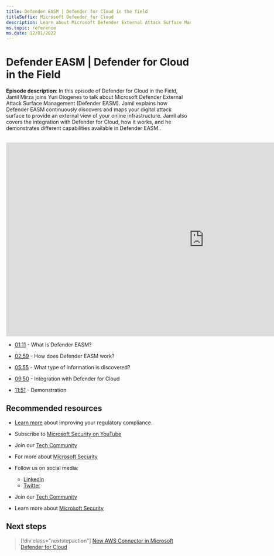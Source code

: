 ```yaml
---
title: Defender EASM | Defender for Cloud in the field
titleSuffix: Microsoft Defender for Cloud
description: Learn about Microsoft Defender External Attack Surface Management (Defender EASM)
ms.topic: reference
ms.date: 12/01/2022
---
```


# Defender EASM | Defender for Cloud in the Field

**Episode description**: In this episode of Defender for Cloud in the Field, Jamil Mirza joins Yuri Diogenes to talk about Microsoft Defender External Attack Surface Management (Defender EASM). Jamil explains how Defender EASM continuously discovers and maps your digital attack surface to provide an external view of your online infrastructure. Jamil also covers the integration with Defender for Cloud, how it works, and he demonstrates different capabilities available in Defender EASM..
<br>
<br>
<iframe src="https://aka.ms/docs/player?id=5a3e2eab-52ce-4527-94e0-baae1b9cc81d" width="1080" height="530" allowFullScreen="true" frameBorder="0"></iframe>

- [01:11](/shows/mdc-in-the-field/defender-easm#time=01m11s) - What is Defender EASM?

- [02:59](/shows/mdc-in-the-field/defender-easm#time=02m59s) - How does Defender EASM work?

- [05:55](/shows/mdc-in-the-field/defender-easm#time=05m55s) - What type of information is discovered?

- [09:50](/shows/mdc-in-the-field/defender-easm#time=09m50s) - Integration with Defender for Cloud

- [11:51](/shows/mdc-in-the-field/security-explorer#time=11m51s) - Demonstration


## Recommended resources
  - [Learn more](/azure/defender-for-cloud/regulatory-compliance-dashboard) about improving your regulatory compliance.
  - Subscribe to [Microsoft Security on YouTube](https://www.youtube.com/playlist?list=PL3ZTgFEc7LysiX4PfHhdJPR7S8mGO14YS)
  - Join our [Tech Community](https://aka.ms/SecurityTechCommunity)
  - For more about [Microsoft Security](https://msft.it/6002T9HQY)

- Follow us on social media:

     - [LinkedIn](https://www.youtube.com/redirect?event=video_description&redir_token=QUFFLUhqbFk5TXZuQld2NlpBRV9BQlJqMktYSm95WWhCZ3xBQ3Jtc0tsQU13MkNPWGNFZzVuem5zc05wcnp0VGxybHprVTkwS2todWw0b0VCWUl4a2ZKYVktNGM1TVFHTXpmajVLcjRKX0cwVFNJaDlzTld4MnhyenBuUGRCVmdoYzRZTjFmYXRTVlhpZGc4MHhoa3N6ZDhFMA&q=https%3A%2F%2Fwww.linkedin.com%2Fshowcase%2Fmicrosoft-security%2F)
     - [Twitter](https://twitter.com/msftsecurity)

- Join our [Tech Community](https://aka.ms/SecurityTechCommunity)

- Learn more about [Microsoft Security](https://msft.it/6002T9HQY)

## Next steps

> [!div class="nextstepaction"]
> [New AWS Connector in Microsoft Defender for Cloud](episode-one.md)